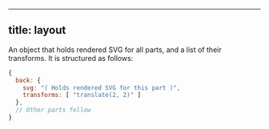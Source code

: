 ***

## title: layout

An object that holds rendered SVG for all parts, and a list of their transforms.
It is structured as follows:

```js
{
  back: {
    svg: "( Holds rendered SVG for this part )",
    transforms: [ "translate(2, 2)" ]
  },
  // Other parts follow
}
```
